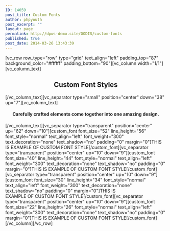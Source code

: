 ```yaml
---
ID: 14059
post_title: Custom Fonts
author: phpyouth
post_excerpt: ""
layout: page
permalink: http://dpws-demo.site/GODIS/custom-fonts
published: true
post_date: 2014-03-26 13:43:39
---
```

[vc_row row_type="row" type="grid" text_align="left" padding_top="87" background_color="#ffffff" padding_bottom="90"][vc_column width="1/1"][vc_column_text]
<h2 style="text-align: center;">Custom Font Styles</h2>
[/vc_column_text][vc_separator type="small" position="center" down="38" up="7"][vc_column_text]
<h4 style="text-align: center;">Carefully crafted elements come together into one amazing design.</h4>
[/vc_column_text][vc_separator type="transparent" position="center" up="62" down="10"][custom_font font_size="52" line_height="56" font_style="normal" text_align="left" font_weight="300" text_decoration="none" text_shadow="no" padding="0" margin="0"]THIS IS EXAMPLE OF CUSTOM FONT STYLE[/custom_font][vc_separator type="transparent" position="center" up="10" down="9"][custom_font font_size="40" line_height="44" font_style="normal" text_align="left" font_weight="300" text_decoration="none" text_shadow="no" padding="0" margin="0"]THIS IS EXAMPLE OF CUSTOM FONT STYLE[/custom_font][vc_separator type="transparent" position="center" up="10" down="9"][custom_font font_size="30" line_height="34" font_style="normal" text_align="left" font_weight="300" text_decoration="none" text_shadow="no" padding="0" margin="0"]THIS IS EXAMPLE OF CUSTOM FONT STYLE[/custom_font][vc_separator type="transparent" position="center" up="10" down="9"][custom_font font_size="22" line_height="26" font_style="normal" text_align="left" font_weight="300" text_decoration="none" text_shadow="no" padding="0" margin="0"]THIS IS EXAMPLE OF CUSTOM FONT STYLE[/custom_font][/vc_column][/vc_row]
